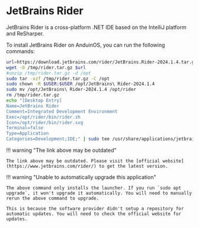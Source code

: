 # JetBrains Rider

JetBrains Rider is a cross-platform .NET IDE based on the IntelliJ platform and ReSharper.

To install JetBrains Rider on AnduinOS, you can run the following commands:

<!-- The link needs to be updated regularly. -->

```bash
url=https://download.jetbrains.com/rider/JetBrains.Rider-2024.1.4.tar.gz
wget -O /tmp/rider.tar.gz $url
#unzip /tmp/rider.tar.gz -d /opt
sudo tar -xzf /tmp/rider.tar.gz -C /opt
sudo chown -R $USER:$USER /opt/JetBrains\ Rider-2024.1.4
sudo mv /opt/JetBrains\ Rider-2024.1.4 /opt/rider
rm /tmp/rider.tar.gz
echo "[Desktop Entry]
Name=JetBrains Rider
Comment=Integrated Development Environment
Exec=/opt/rider/bin/rider.sh
Icon=/opt/rider/bin/rider.svg
Terminal=false
Type=Application
Categories=Development;IDE;" | sudo tee /usr/share/applications/jetbrains-rider.desktop
```

!!! warning "The link above may be outdated"

    The link above may be outdated. Please visit the [official website](https://www.jetbrains.com/rider/) to get the latest version.

!!! warning "Unable to automatically upgrade this application"

    The above command only installs the launcher. If you run `sudo apt upgrade`, it won't upgrade it automatically. You will need to manually rerun the above command to upgrade.

    This is because the software provider didn't setup a repository for automatic updates. You will need to check the official website for updates.
